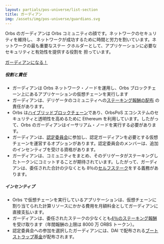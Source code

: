 ```yaml
---
layout: partials/pos-universe/list-section
title: ガーディアン
img: /assets/img/pos-universe/guardians.svg
---
```


Orbs のガーディアンは Orbs コミュニティの顔です。ネットワークのセキュリティを維持し、 ネットワークが成功するために時間と労力を割いています。ネットワークの最も重要なステー クホルダーとして、アプリケーションに必要なセキュリティと有効性を提供する役割を 担っています。

[ガーディアンになる！](https://guardians.orbs.network/ "button")

##### 役割と責任

- ガーディアンは Orbs ネットワーク・ノードを運用し、Orbs ブロックチェーン上にあるアプリケーションの仮想チェーンを実行します
- ガーディアンは、デリゲータのコミュニティへの[ステーキング報酬の配布](white-papers/orbs-pos-v2-the-age-of-guardians-section-rewards-distributions/) の責任があります。
- Orbs は[ハイブリッドブロックチェーン](white-papers/orbs-pos-v2-the-age-of-guardians-section-pos-on-ethereum/)であり、OrbsPoS エコシステムのセキュリティと透明性を高めるために Ethereum を利用しています。したがって、Orbs のガーディアンはイーサリアム・ノードを実行する必要があります。
- ガーディアンは、[認定委員会](white-papers/orbs-pos-v2-the-age-of-guardians-section-election-committees/)に参加し、認定ガーディアンを必要とする仮想チェーンを運営するオプションがあります。認定委員会のメンバーは、追加のインセンティブを受ける資格があります。
- ガーディアンは、コミュニティをまとめ、そのデリゲータがステーキングしたトークンにコミットすることが期待されています。したがって、ガーディアンは、委任された合計の少なくとも 8％の[セルフステーク](white-papers/orbs-pos-v2-the-age-of-guardians-section-minimum-self-delegation/)をする義務があります。

##### インセンティブ

- Orbs で仮想チェーンを実行しているアプリケーションは、仮想チェーンに割り当てられた計算リソースにかかる費用を月額料金としてガーディアンに直接支払います。
- ガーディアンは、委任されたステークの少なくとも[4％のステーキング報酬](white-papers/orbs-pos-v2-the-age-of-guardians-section-rewards-fees-bootstrap-fund/) を受け取ります（年間報酬の上限は 8000 万 ORBS トークン）。
- 認定委員会への参加を選択したガーディアンには、DAI で配布される[ブートストラップ基金](white-papers/orbs-pos-v2-the-age-of-guardians-section-rewards-fees-bootstrap-fund/)が配布されます。
